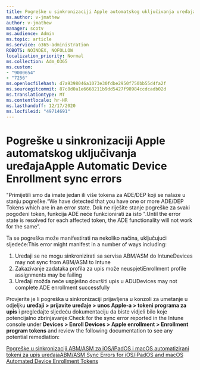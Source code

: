 ```yaml
---
title: Pogreške u sinkronizaciji Apple automatskog uključivanja uređaja
ms.author: v-jmathew
author: v-jmathew
manager: scotv
ms.audience: Admin
ms.topic: article
ms.service: o365-administration
ROBOTS: NOINDEX, NOFOLLOW
localization_priority: Normal
ms.collection: Adm_O365
ms.custom:
- "9000654"
- "7256"
ms.openlocfilehash: d7a9398046a1073e30fdbe2950f750bb55d4fa2f
ms.sourcegitcommit: 87c8d0a1e6668211b9dd5427f98984ccdcadb02d
ms.translationtype: MT
ms.contentlocale: hr-HR
ms.lasthandoff: 12/17/2020
ms.locfileid: "49714691"
---
```

# <a name="apple-automatic-device-enrollment-sync-errors"></a><span data-ttu-id="27be5-102">Pogreške u sinkronizaciji Apple automatskog uključivanja uređaja</span><span class="sxs-lookup"><span data-stu-id="27be5-102">Apple Automatic Device Enrollment sync errors</span></span>

<span data-ttu-id="27be5-103">"Primijetili smo da imate jedan ili više tokena za ADE/DEP koji se nalaze u stanju pogreške.</span><span class="sxs-lookup"><span data-stu-id="27be5-103">“We have detected that you have one or more ADE/DEP Tokens which are in an error state.</span></span> <span data-ttu-id="27be5-104">Dok ne riješite stanje pogreške za svaki pogođeni token, funkcija ADE neće funkcionirati za isto ".</span><span class="sxs-lookup"><span data-stu-id="27be5-104">Until the error state is resolved for each affected token, the ADE functionality will not work for the same”.</span></span>

<span data-ttu-id="27be5-105">Ta se pogreška može manifestirati na nekoliko načina, uključujući sljedeće:</span><span class="sxs-lookup"><span data-stu-id="27be5-105">This error might manifest in a number of ways including:</span></span>

1. <span data-ttu-id="27be5-106">Uređaji se ne mogu sinkronizirati sa servisa ABM/ASM do Intune</span><span class="sxs-lookup"><span data-stu-id="27be5-106">Devices may not sync from ABM/ASM to Intune</span></span>
2. <span data-ttu-id="27be5-107">Zakazivanje zadataka profila za upis može neuspjeti</span><span class="sxs-lookup"><span data-stu-id="27be5-107">Enrollment profile assignments may be failing</span></span>
3. <span data-ttu-id="27be5-108">Uređaji možda neće uspješno dovršiti upis u ADU</span><span class="sxs-lookup"><span data-stu-id="27be5-108">Devices may not complete ADE enrollment successfully</span></span>

<span data-ttu-id="27be5-109">Provjerite je li pogreška u sinkronizaciji prijavljena u konzoli za umetanje u odjeljku **uređaji > prijavite uređaje > unos Apple-a > tokeni programa za upis** i pregledajte sljedeću dokumentaciju da biste vidjeli bilo koje potencijalno zbrinjavanje:</span><span class="sxs-lookup"><span data-stu-id="27be5-109">Check for the sync error reported in the Intune console under **Devices > Enroll Devices > Apple enrollment > Enrollment program tokens** and review the following documentation to see any potential remediation:</span></span>

[<span data-ttu-id="27be5-110">Pogreške u sinkronizaciji ABM/ASM za iOS/iPadOS i macOS automatizirani tokeni za upis uređaja</span><span class="sxs-lookup"><span data-stu-id="27be5-110">ABM/ASM Sync Errors for iOS/iPadOS and macOS Automated Device Enrollment Tokens</span></span>](https://docs.microsoft.com/mem/intune/enrollment/troubleshoot-ios-enrollment-errors#resolutions-when-syncing-tokens-between-intune-and-abmasm-for-automated-device-enrollment)
